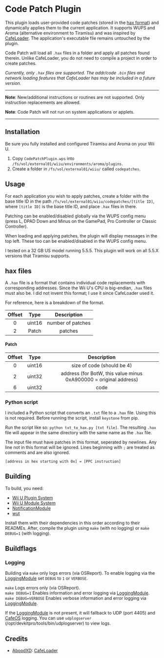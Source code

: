 # Code Patch Plugin
This plugin loads user-provided code patches (stored in the [hax format](#hax-files)) and dynamically applies them to the current application. It supports WUPS and Aroma (alternative environment to Tiramisu) and was inspired by [CafeLoader](https://github.com/aboood40091/CafeLoader). The application's executable file remains untouched by the plugin.

Code Patch will load all `.hax` files in a folder and apply all patches found therein. Unlike CafeLoader, you do not need to compile a project in order to create patches.

*Currently, only `.hax` files are supported. The addr/code `.bin` files and network loading features that CafeLoader has may be included in a future version.*

---

**Note**: New/additional instructions or routines are not supported. Only instruction replacements are allowed.

**Note**: Code Patch will not run on system applications or applets.

---

## Installation
Be sure you fully installed and configured Tiramisu and Aroma on your Wii U.

1. Copy `CodePatchPlugin.wps` into `/fs/vol/external01/wiiu/environments/aroma/plugins`.
2. Create a folder in `/fs/vol/external01/wiiu/` called `codepatches`.

## Usage
For each application you wish to apply patches, create a folder with the base title ID in the path `/fs/vol/external01/wiiu/codepatches/[title ID]`, where `[title ID]` is the base title ID, and place `.hax` files in there.

Patching can be enabled/disabled globally via the WUPS config menu (press L, DPAD Down and Minus on the GamePad, Pro Controller or Classic Controller).

When loading and applying patches, the plugin will display messages in the top left. These too can be enabled/disabled in the WUPS config menu.

I tested on a 32 GB US model running 5.5.5. This plugin will work on all 5.5.X versions that Tiramisu supports.

## hax files
A `.hax` file is a format that contains individual code replacements with corresponding addresses. Since the Wii U's CPU is big-endian, `.hax` files must also be. I did not invent this format; I use it since CafeLoader used it.

For reference, here is a breakdown of the format.

**Offset**|**Type**|**Description**
:-----:|:-----:|:-----:
0|uint16|number of patches
2|Patch|patches

#### Patch
**Offset**|**Type**|**Description**
:-----:|:-----:|:-----:
0|uint16|size of code (should be 4)
2|uint32|address (for BotW, this value minus 0xA900000 = original address)
6|uint32|code

### Python script
I included a Python script that converts an `.txt` file to a `.hax` file. Using this is not required. Before running the script, install `keystone` from pip.

Run the script like so: `python txt_to_hax.py [txt file]`. The resulting `.hax` file will appear in the same directory with the same name as the `.hax` file.

The input file must have patches in this format, seperated by newlines. Any line not in this format will be ignored. Lines beginning with `;` are treated as comments and are also ignored.
```
[address in hex starting with 0x] = [PPC instruction]
```

## Building
To build, you need:

- [Wii U Plugin System](https://github.com/Maschell/WiiUPluginSystem)
- [Wii U Module System](https://github.com/wiiu-env/WiiUModuleSystem)
- [NotificationModule](https://github.com/wiiu-env/NotificationModule)
- [wut](https://github.com/devkitpro/wut)

Install them with their dependencies in this order according to their READMEs. After, compile the plugin using `make` (with no logging) or `make DEBUG=1` (with logging).

## Buildflags

### Logging
Building via `make` only logs errors (via OSReport). To enable logging via the [LoggingModule](https://github.com/wiiu-env/LoggingModule) set `DEBUG` to `1` or `VERBOSE`.

`make` Logs errors only (via OSReport).  
`make DEBUG=1` Enables information and error logging via [LoggingModule](https://github.com/wiiu-env/LoggingModule).  
`make DEBUG=VERBOSE` Enables verbose information and error logging via [LoggingModule](https://github.com/wiiu-env/LoggingModule).

If the [LoggingModule](https://github.com/wiiu-env/LoggingModule) is not present, it will fallback to UDP (port 4405) and [CafeOS](https://github.com/wiiu-env/USBSerialLoggingModule) logging. You can use `udplogserver` (/opt/devkitpro/tools/bin/udplogserver) to view logs.

## Credits
- [AboodXD](https://github.com/aboood40091): [CafeLoader](https://github.com/aboood40091/CafeLoader)
